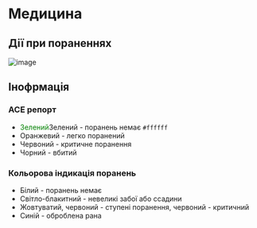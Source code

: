 # Медицина
## Дії при пораненнях
![image](https://github.com/vsrJaguar/Materials/assets/68085487/38477bd4-51f4-4e05-9de1-885d8c3084a1)

## Інофрмація
### АСЕ репорт
- <span style="color:green">Зелений</span>Зелений - поранень немає `#ffffff`
- Оранжевий - легко поранений
- Червоний - критичне поранення
- Чорний - вбитий

### Кольорова індикація поранень
- Білий - поранень немає
- Світло-блакитний - невеликі забої або ссадини
- Жовтуватий, червоний - ступені поранення, червоний - критичний
- Синій - оброблена рана
